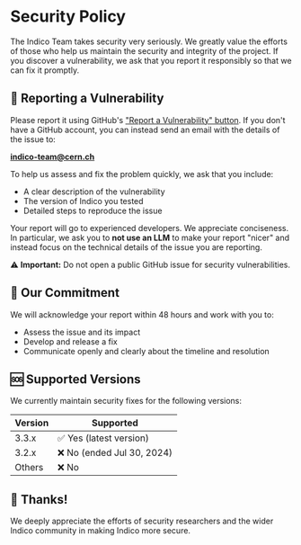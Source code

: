 # Security Policy

The Indico Team takes security very seriously. We greatly value the efforts of those who help us maintain the
security and integrity of the project. If you discover a vulnerability, we ask that you report it responsibly
so that we can fix it promptly.

## 💌 Reporting a Vulnerability

Please report it using GitHub's ["Report a Vulnerability" button](https://github.com/indico/indico/security/advisories/new).
If you don't have a GitHub account, you can instead send an email with the details of the issue to:

**indico-team@cern.ch**

To help us assess and fix the problem quickly, we ask that you include:

- A clear description of the vulnerability
- The version of Indico you tested
- Detailed steps to reproduce the issue

Your report will go to experienced developers. We appreciate conciseness. In particular, we ask you to
**not use an LLM** to make your report "nicer" and instead focus on the technical details of the issue you are
reporting.

⚠️ **Important:** Do not open a public GitHub issue for security vulnerabilities.

## 🦾 Our Commitment

We will acknowledge your report within 48 hours and work with you to:

- Assess the issue and its impact
- Develop and release a fix
- Communicate openly and clearly about the timeline and resolution

## 🆘 Supported Versions

We currently maintain security fixes for the following versions:

<!-- START AUTO-GENERATED -->
| Version | Supported |
| ------- | --------- |
| 3.3.x | ✅ Yes (latest version) |
| 3.2.x | ❌ No (ended Jul 30, 2024) |
| Others | ❌ No |
<!-- END AUTO-GENERATED -->

## 🫶 Thanks!

We deeply appreciate the efforts of security researchers and the wider Indico community in making Indico more
secure.
